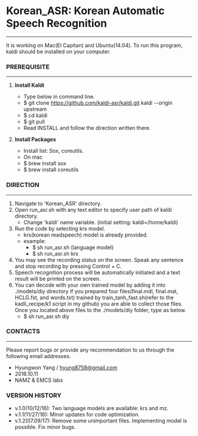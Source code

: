 # Korean_ASR: Korean Automatic Speech Recognition  
---
It is working on Mac(El Capitan) and Ubuntu(14.04).
To run this program, kaldi should be installed on your computer.

### PREREQUISITE
---
1. **Install Kaldi**
	- Type below in command line.
	- $ git clone https://github.com/kaldi-asr/kaldi.git kaldi --origin upstream
	- $ cd kaldi
	- $ git pull 
	- Read INSTALL and follow the direction written there.

2. **Install Packages**
	- Install list: Sox, coreutils.
	-  On mac
	- $ brew install sox
	- $ brew install coreutils

### DIRECTION
---

1. Navigate to 'Korean_ASR' directory.
2. Open run_asr.sh with any text editor to specify user path of kaldi directory.
	- Change 'kaldi' name variable. (initial setting: kaldi=/home/kaldi)
3. Run the code by selecting krs model.
	- krs(korean readspeech) model is already provided.
	- example: 
		- $ sh run_asr.sh (language model)
		- $ sh run_asr.sh krs
4. You may see the recording status on the screen. Speak any sentence and stop recording by pressing Control + C.
4. Speech recognition process will be automatically initiated and a text result will be printed on the screen.
5. You can decode with your own trained model by adding it into ./models/diy directory if you prepared four files(final.mdl, final.mat, HCLG.fst, and words.txt) trained by train_tanh_fast.sh(refer to the kadli_recipe/k1 script in my github) you are able to collect those files. Once you located above files to the ./models/diy folder, type as below.
	- $ sh run_asr.sh diy

### CONTACTS
---
Please report bugs or provide any recommendation to us through the following email addresses.

* Hyungwon Yang / hyung8758@gmail.com
* 2016.10.11
* NAMZ & EMCS labs

### VERSION HISTORY
- v.1.0(10/12/16): Two language models are available: krs and mz.
- v.1.1(11/27/16): Minor updates for code optimization.
- v.1.2(07.09/17): Remove some unimportant files. Implementing model is possible. Fix minor bugs.

